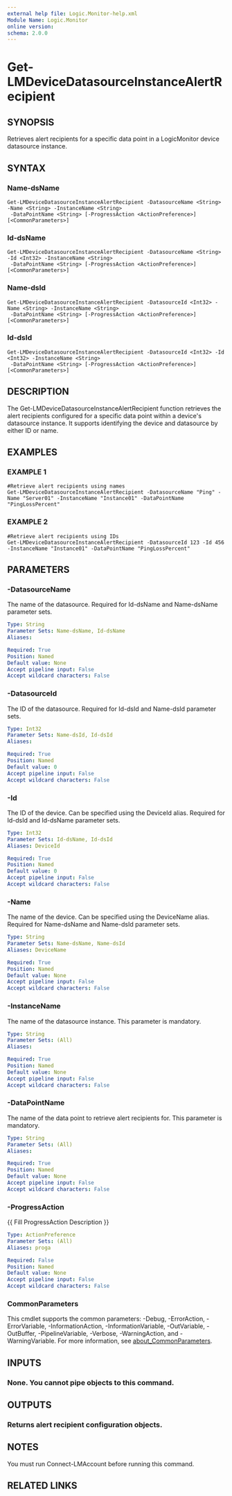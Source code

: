 ```yaml
---
external help file: Logic.Monitor-help.xml
Module Name: Logic.Monitor
online version:
schema: 2.0.0
---
```


# Get-LMDeviceDatasourceInstanceAlertRecipient

## SYNOPSIS
Retrieves alert recipients for a specific data point in a LogicMonitor device datasource instance.

## SYNTAX

### Name-dsName
```
Get-LMDeviceDatasourceInstanceAlertRecipient -DatasourceName <String> -Name <String> -InstanceName <String>
 -DataPointName <String> [-ProgressAction <ActionPreference>] [<CommonParameters>]
```

### Id-dsName
```
Get-LMDeviceDatasourceInstanceAlertRecipient -DatasourceName <String> -Id <Int32> -InstanceName <String>
 -DataPointName <String> [-ProgressAction <ActionPreference>] [<CommonParameters>]
```

### Name-dsId
```
Get-LMDeviceDatasourceInstanceAlertRecipient -DatasourceId <Int32> -Name <String> -InstanceName <String>
 -DataPointName <String> [-ProgressAction <ActionPreference>] [<CommonParameters>]
```

### Id-dsId
```
Get-LMDeviceDatasourceInstanceAlertRecipient -DatasourceId <Int32> -Id <Int32> -InstanceName <String>
 -DataPointName <String> [-ProgressAction <ActionPreference>] [<CommonParameters>]
```

## DESCRIPTION
The Get-LMDeviceDatasourceInstanceAlertRecipient function retrieves the alert recipients configured for a specific data point within a device's datasource instance.
It supports identifying the device and datasource by either ID or name.

## EXAMPLES

### EXAMPLE 1
```
#Retrieve alert recipients using names
Get-LMDeviceDatasourceInstanceAlertRecipient -DatasourceName "Ping" -Name "Server01" -InstanceName "Instance01" -DataPointName "PingLossPercent"
```

### EXAMPLE 2
```
#Retrieve alert recipients using IDs
Get-LMDeviceDatasourceInstanceAlertRecipient -DatasourceId 123 -Id 456 -InstanceName "Instance01" -DataPointName "PingLossPercent"
```

## PARAMETERS

### -DatasourceName
The name of the datasource.
Required for Id-dsName and Name-dsName parameter sets.

```yaml
Type: String
Parameter Sets: Name-dsName, Id-dsName
Aliases:

Required: True
Position: Named
Default value: None
Accept pipeline input: False
Accept wildcard characters: False
```

### -DatasourceId
The ID of the datasource.
Required for Id-dsId and Name-dsId parameter sets.

```yaml
Type: Int32
Parameter Sets: Name-dsId, Id-dsId
Aliases:

Required: True
Position: Named
Default value: 0
Accept pipeline input: False
Accept wildcard characters: False
```

### -Id
The ID of the device.
Can be specified using the DeviceId alias.
Required for Id-dsId and Id-dsName parameter sets.

```yaml
Type: Int32
Parameter Sets: Id-dsName, Id-dsId
Aliases: DeviceId

Required: True
Position: Named
Default value: 0
Accept pipeline input: False
Accept wildcard characters: False
```

### -Name
The name of the device.
Can be specified using the DeviceName alias.
Required for Name-dsName and Name-dsId parameter sets.

```yaml
Type: String
Parameter Sets: Name-dsName, Name-dsId
Aliases: DeviceName

Required: True
Position: Named
Default value: None
Accept pipeline input: False
Accept wildcard characters: False
```

### -InstanceName
The name of the datasource instance.
This parameter is mandatory.

```yaml
Type: String
Parameter Sets: (All)
Aliases:

Required: True
Position: Named
Default value: None
Accept pipeline input: False
Accept wildcard characters: False
```

### -DataPointName
The name of the data point to retrieve alert recipients for.
This parameter is mandatory.

```yaml
Type: String
Parameter Sets: (All)
Aliases:

Required: True
Position: Named
Default value: None
Accept pipeline input: False
Accept wildcard characters: False
```

### -ProgressAction
{{ Fill ProgressAction Description }}

```yaml
Type: ActionPreference
Parameter Sets: (All)
Aliases: proga

Required: False
Position: Named
Default value: None
Accept pipeline input: False
Accept wildcard characters: False
```

### CommonParameters
This cmdlet supports the common parameters: -Debug, -ErrorAction, -ErrorVariable, -InformationAction, -InformationVariable, -OutVariable, -OutBuffer, -PipelineVariable, -Verbose, -WarningAction, and -WarningVariable. For more information, see [about_CommonParameters](http://go.microsoft.com/fwlink/?LinkID=113216).

## INPUTS

### None. You cannot pipe objects to this command.
## OUTPUTS

### Returns alert recipient configuration objects.
## NOTES
You must run Connect-LMAccount before running this command.

## RELATED LINKS
